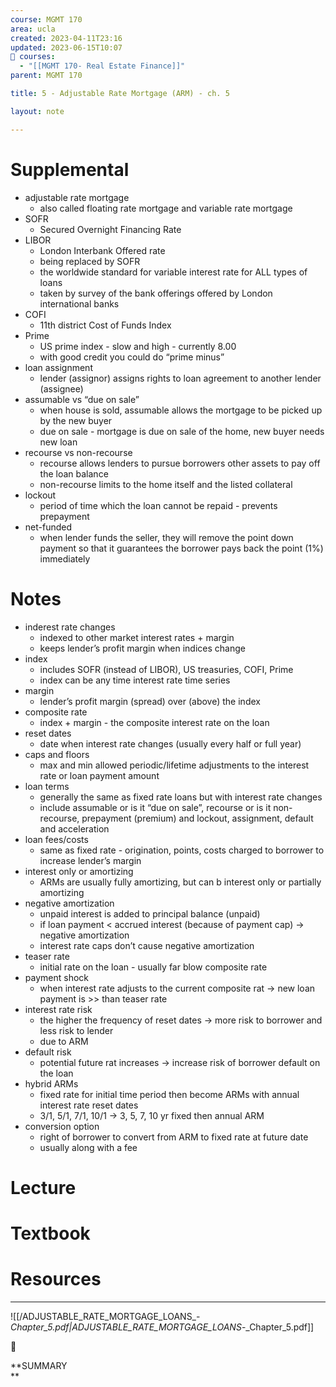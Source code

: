 ```yaml
---
course: MGMT 170
area: ucla
created: 2023-04-11T23:16
updated: 2023-06-15T10:07
📕 courses:
  - "[[MGMT 170- Real Estate Finance]]"
parent: MGMT 170

title: 5 - Adjustable Rate Mortgage (ARM) - ch. 5

layout: note

---
```

# Supplemental

- adjustable rate mortgage
    - also called floating rate mortgage and variable rate mortgage
- SOFR
    - Secured Overnight Financing Rate
- LIBOR
    - London Interbank Offered rate
    - being replaced by SOFR
    - the worldwide standard for variable interest rate for ALL types of loans
    - taken by survey of the bank offerings offered by London international banks
- COFI
    - 11th district Cost of Funds Index
- Prime
    - US prime index - slow and high - currently 8.00
    - with good credit you could do “prime minus”
- loan assignment
    - lender (assignor) assigns rights to loan agreement to another lender (assignee)
- assumable vs “due on sale”
    - when house is sold, assumable allows the mortgage to be picked up by the new buyer
    - due on sale - mortgage is due on sale of the home, new buyer needs new loan
- recourse vs non-recourse
    - recourse allows lenders to pursue borrowers other assets to pay off the loan balance
    - non-recourse limits to the home itself and the listed collateral
- lockout
    - period of time which the loan cannot be repaid - prevents prepayment
- net-funded
    - when lender funds the seller, they will remove the point down payment so that it guarantees the borrower pays back the point (1%) immediately

# Notes

- inderest rate changes
    - indexed to other market interest rates + margin
    - keeps lender’s profit margin when indices change
- index
    - includes SOFR (instead of LIBOR), US treasuries, COFI, Prime
    - index can be any time interest rate time series
- margin
    - lender’s profit margin (spread) over (above) the index
- composite rate
    - index + margin - the composite interest rate on the loan
- reset dates
    - date when interest rate changes (usually every half or full year)
- caps and floors
    - max and min allowed periodic/lifetime adjustments to the interest rate or loan payment amount
- loan terms
    - generally the same as fixed rate loans but with interest rate changes
    - include assumable or is it “due on sale”, recourse or is it non-recourse, prepayment (premium) and lockout, assignment, default and acceleration
- loan fees/costs
    - same as fixed rate - origination, points, costs charged to borrower to increase lender’s margin
- interest only or amortizing
    - ARMs are usually fully amortizing, but can b interest only or partially amortizing
- negative amortization
    - unpaid interest is added to principal balance (unpaid)
    - if loan payment < accrued interest (because of payment cap) → negative amortization
    - interest rate caps don’t cause negative amortization
- teaser rate
    - initial rate on the loan - usually far blow composite rate
- payment shock
    - when interest rate adjusts to the current composite rat → new loan payment is >> than teaser rate
- interest rate risk
    - the higher the frequency of reset dates → more risk to borrower and less risk to lender
    - due to ARM
- default risk
    - potential future rat increases → increase risk of borrower default on the loan
- hybrid ARMs
    - fixed rate for initial time period then become ARMs with annual interest rate reset dates
    - 3/1, 5/1, 7/1, 10/1 → 3, 5, 7, 10 yr fixed then annual ARM
- conversion option
    - right of borrower to convert from ARM to fixed rate at future date
    - usually along with a fee

# Lecture

# Textbook

  

# Resources

---

![[/ADJUSTABLE_RATE_MORTGAGE_LOANS_-_Chapter_5.pdf|ADJUSTABLE_RATE_MORTGAGE_LOANS_-_Chapter_5.pdf]]

📌

**SUMMARY  
**